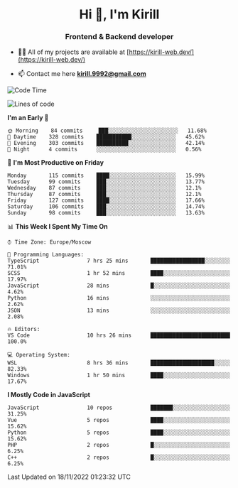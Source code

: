 <h1 align="center">Hi 👋, I'm Kirill</h1>
<h3 align="center">Frontend & Backend developer</h3>

- 👨‍💻 All of my projects are available at [https://kirill-web.dev/](https://kirill-web.dev/)

- 📫 Contact me here **kirill.9992@gmail.com**











<!--START_SECTION:waka-->
![Code Time](http://img.shields.io/badge/Code%20Time-1%2C182%20hrs%2015%20mins-blue)

![Lines of code](https://img.shields.io/badge/From%20Hello%20World%20I%27ve%20Written-574%20Thousand%20lines%20of%20code-blue)

**I'm an Early 🐤** 

```text
🌞 Morning    84 commits     ███░░░░░░░░░░░░░░░░░░░░░░   11.68% 
🌆 Daytime    328 commits    ███████████░░░░░░░░░░░░░░   45.62% 
🌃 Evening    303 commits    ██████████░░░░░░░░░░░░░░░   42.14% 
🌙 Night      4 commits      ░░░░░░░░░░░░░░░░░░░░░░░░░   0.56%

```
📅 **I'm Most Productive on Friday** 

```text
Monday       115 commits    ████░░░░░░░░░░░░░░░░░░░░░   15.99% 
Tuesday      99 commits     ███░░░░░░░░░░░░░░░░░░░░░░   13.77% 
Wednesday    87 commits     ███░░░░░░░░░░░░░░░░░░░░░░   12.1% 
Thursday     87 commits     ███░░░░░░░░░░░░░░░░░░░░░░   12.1% 
Friday       127 commits    ████░░░░░░░░░░░░░░░░░░░░░   17.66% 
Saturday     106 commits    ███░░░░░░░░░░░░░░░░░░░░░░   14.74% 
Sunday       98 commits     ███░░░░░░░░░░░░░░░░░░░░░░   13.63%

```


📊 **This Week I Spent My Time On** 

```text
⌚︎ Time Zone: Europe/Moscow

💬 Programming Languages: 
TypeScript               7 hrs 25 mins       █████████████████░░░░░░░░   71.01% 
SCSS                     1 hr 52 mins        ████░░░░░░░░░░░░░░░░░░░░░   17.97% 
JavaScript               28 mins             █░░░░░░░░░░░░░░░░░░░░░░░░   4.62% 
Python                   16 mins             ░░░░░░░░░░░░░░░░░░░░░░░░░   2.62% 
JSON                     13 mins             ░░░░░░░░░░░░░░░░░░░░░░░░░   2.08%

🔥 Editors: 
VS Code                  10 hrs 26 mins      █████████████████████████   100.0%

💻 Operating System: 
WSL                      8 hrs 36 mins       ████████████████████░░░░░   82.33% 
Windows                  1 hr 50 mins        ████░░░░░░░░░░░░░░░░░░░░░   17.67%

```

**I Mostly Code in JavaScript** 

```text
JavaScript               10 repos            ███████░░░░░░░░░░░░░░░░░░   31.25% 
Vue                      5 repos             ████░░░░░░░░░░░░░░░░░░░░░   15.62% 
Python                   5 repos             ████░░░░░░░░░░░░░░░░░░░░░   15.62% 
PHP                      2 repos             █░░░░░░░░░░░░░░░░░░░░░░░░   6.25% 
C++                      2 repos             █░░░░░░░░░░░░░░░░░░░░░░░░   6.25%

```



 Last Updated on 18/11/2022 01:23:32 UTC
<!--END_SECTION:waka-->
